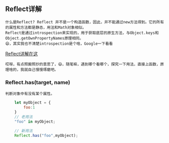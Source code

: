 ##  Reflect详解

<!-- create at 2020/09/22 -->

    什么是Reflect? Reflect 并不是一个构造函数，因此，并不能通过new方法得到。它的所有的属性和方法都是静态，用法和Math对象相似。
    Reflect是通过introspection来实现的，用于获取底层的原生方法，与Object.keys和Object.getOwnPropertyNames原理相同。
    😄，其实我也不清楚introspection是个啥，Google一下看看 

[Reflect详解在这](https://juejin.im/post/6844903511960846343)

    哎呀，有点照搬照抄的意思了，😄，随笔嘛，遇到哪个看哪个，探究一下用法，直接上函数，原理啥的，我就自己慢慢琢磨吧。


### Reflect.has(target, name)

    判断对象中有没有某个属性。

```javascript
    let myObject = {
        foo:1
    }
    // 老用法
    "foo" in myObject;
    
    // 新用法
    Reflect.has("foo",myObject);
```